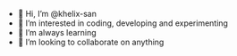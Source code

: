 - 👋 Hi, I’m @khelix-san
- 👀 I’m interested in coding, developing and experimenting
- 🌱 I’m always learning
- 💞️ I’m looking to collaborate on anything
